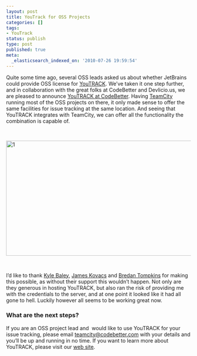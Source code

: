 ```yaml
---
layout: post
title: YouTrack for OSS Projects
categories: []
tags:
- YouTrack
status: publish
type: post
published: true
meta:
  _elasticsearch_indexed_on: '2010-07-26 19:59:54'
---
```

<p>Quite some time ago, several OSS leads asked us about whether JetBrains could provide OSS license for <a href="http://www.jetbrains.com/youtrack">YouTRACK</a>. We’ve taken it one step further, and in collaboration with the great folks at CodeBetter and Devlicio.us, we are pleased to announce <a href="http://youtrack.codebetter.com">YouTRACK at CodeBetter</a>. Having <a href="http://www.jetbrains.com/teamcity">TeamCity</a> running most of the OSS projects on there, it only made sense to offer the same facilities for issue tracking at the same location. And seeing that YouTRACK integrates with TeamCity, we can offer all the functionality the combination is capable of.</p> <p>&nbsp;</p> <p><a href="http://hhariri.files.wordpress.com/2010/11/117.png"><img style="border-bottom:0;border-left:0;display:inline;border-top:0;border-right:0;" title="1" border="0" alt="1" src="http://hhariri.files.wordpress.com/2010/11/1_thumb3.png" width="716" height="314"></a> </p> <p>&nbsp;</p> <p>I’d like to thank <a href="http://codebetter.com/blogs/kyle.baley/">Kyle Baley</a>, <a href="http://www.jameskovacs.com/">James Kovacs</a> and <a href="http://codebetter.com/blogs/brendan.tompkins/">Bredan Tompkins</a> for making this possible, as without their support this wouldn’t happen. Not only are they generous in hosting YouTRACK, but also ran the risk of providing me with the credentials to the server, and at one point it looked like it had all gone to hell. Luckily however all seems to be working great now.</p> <h3>What are the next steps?</h3> <p>If you are an OSS project lead and&nbsp; would like to use YouTRACK for your issue tracking, please email <a href="mailto:teamcity@codebetter.com">teamcity@codebetter.com</a> with your details and you’ll be up and running in no time. If you want to learn more about YouTRACK, please visit our <a href="http://www.jetbrains.com/youtrack">web site</a>.</p>
